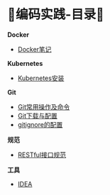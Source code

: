 # :page_facing_up:编码实践-目录:page_facing_up:

**Docker**

* [Docker笔记](其它/编码实践/Docker/Docker笔记)

**Kubernetes**

* [Kubernetes安装](其它/编码实践/Kubernetes/Kubernetes安装)

**Git**

* [Git常用操作及命令](其它/编码实践/Git/Git常用命令)
* [Git下载与配置](其它/编码实践/Git/Git下载和配置)
* [gitignore的配置](其它/编码实践/Git/gitignore的配置)

**规范**

* [RESTful接口规范](其它/编码实践/规范/RESTful接口规范)

**工具**

* [IDEA](其它/编码实践/工具/IDEA)